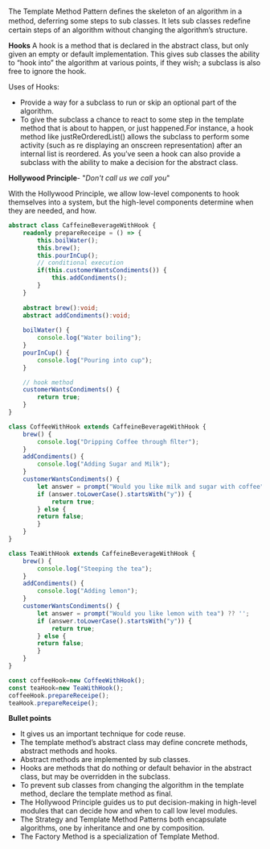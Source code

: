 The Template Method Pattern deﬁnes the skeleton of an algorithm in a method, deferring some steps to sub classes. It lets sub classes redeﬁne certain steps of an algorithm without changing the algorithm’s structure.

**Hooks**
A hook is a method that is declared in the abstract class, but only given an empty or default implementation. This gives sub classes the ability to “hook into” the algorithm at various points, if they wish; a subclass is also free to ignore the hook.

Uses of Hooks:
- Provide a way for a subclass to run or skip an optional part of the algorithm.
- To give the subclass a chance to react to some step in the template method that is about to happen, or just happened.For instance, a hook method like justReOrderedList() allows the subclass to perform some activity (such as re displaying an onscreen representation) after an internal list is reordered. As you’ve seen a hook can also provide a subclass with the ability to make a decision for the abstract class.

**Hollywood Principle**-  "*Don't call us we call you*"

With the Hollywood Principle, we allow low-level components to hook themselves into a system, but the high-level components determine when they are needed, and how.


```ts
abstract class CaffeineBeverageWithHook {
	readonly prepareReceipe = () => {
		this.boilWater();
		this.brew();
		this.pourInCup();
		// conditional execution
		if(this.customerWantsCondiments()) {
			this.addCondiments();
		}
	}
	
	abstract brew():void;
	abstract addCondiments():void;
	
	boilWater() {
		console.log("Water boiling");
	}
	pourInCup() {
		console.log("Pouring into cup");
	}

	// hook method
	customerWantsCondiments() {
		return true;
	}
}

class CoffeeWithHook extends CaffeineBeverageWithHook {
    brew() {
        console.log("Dripping Coffee through ﬁlter");
    }
    addCondiments() {
        console.log("Adding Sugar and Milk");
    }
    customerWantsCondiments() {
        let answer = prompt("Would you like milk and sugar with coffee") ?? '';
        if (answer.toLowerCase().startsWith("y")) {
            return true;
        } else {
        return false;
        }
    }
}

class TeaWithHook extends CaffeineBeverageWithHook {
    brew() {
        console.log("Steeping the tea");
    }
    addCondiments() {
        console.log("Adding lemon");
    }
    customerWantsCondiments() {
        let answer = prompt("Would you like lemon with tea") ?? '';
        if (answer.toLowerCase().startsWith("y")) {
            return true;
        } else {
        return false;
        }
    }
}

const coffeeHook=new CoffeeWithHook();
const teaHook=new TeaWithHook();
coffeeHook.prepareReceipe();
teaHook.prepareReceipe();
```


**Bullet points**

- It gives us an important technique for code reuse.
- The template method’s abstract class may define concrete methods, abstract methods and hooks.
- Abstract methods are implemented by sub classes.
- Hooks are methods that do nothing or default behavior in the abstract class, but may be overridden in the subclass.
- To prevent sub classes from changing the algorithm in the template method, declare the template method as final.
- The Hollywood Principle guides us to put decision-making in high-level modules that can decide how and when to call low level modules.
- The Strategy and Template Method Patterns both encapsulate algorithms, one by inheritance and one by composition.
- The Factory Method is a specialization of Template Method.
